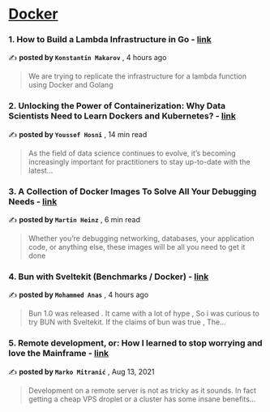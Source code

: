 
<h1><a href=https://medium.com/tag/docker/recommended target="_blank" rel="noopener noreferrer">Docker</a></h1>
<h3>1. How to Build a Lambda Infrastructure in Go - <a href=https://medium.com/scum-gazeta/how-to-build-a-lambda-infrastructure-in-go-6ec5341dd10f?source=tag_recommended_feed---------0-84----------docker----------0b226716_e848_4ca6_b521_8bec127d5ad3------- target="_blank" rel="noopener noreferrer">link</a></h3>

✍️ **posted by `Konstantin Makarov`** <date> , 4 hours ago</date>

<blockquote>We are trying to replicate the infrastructure for a lambda function using Docker and Golang</blockquote>

<h3>2. Unlocking the Power of Containerization: Why Data Scientists Need to Learn Dockers and Kubernetes? - <a href=https://medium.com/gitconnected/unlocking-the-power-of-containerization-why-data-scientists-need-to-learn-dockers-and-kubernetes-b112456c62fc?source=tag_recommended_feed---------1-107----------docker----------0b226716_e848_4ca6_b521_8bec127d5ad3------- target="_blank" rel="noopener noreferrer">link</a></h3>

✍️ **posted by `Youssef Hosni`** <date> , 14 min read</date>

<blockquote>As the field of data science continues to evolve, it’s becoming increasingly important for practitioners to stay up-to-date with the latest…</blockquote>

<h3>3. A Collection of Docker Images To Solve All Your Debugging Needs - <a href=https://medium.com/better-programming/a-collection-of-docker-images-to-solve-all-your-debugging-needs-189973aae5c0?source=tag_recommended_feed---------2-85----------docker----------0b226716_e848_4ca6_b521_8bec127d5ad3------- target="_blank" rel="noopener noreferrer">link</a></h3>

✍️ **posted by `Martin Heinz`** <date> , 6 min read</date>

<blockquote>Whether you’re debugging networking, databases, your application code, or anything else, these images will be all you need to get it done</blockquote>

<h3>4. Bun with Sveltekit (Benchmarks / Docker) - <a href=https://medium.com/@anasmohammed361/bun-with-sveltekit-benchmarks-docker-591f2cbbe61b?source=tag_recommended_feed---------3-84----------docker----------0b226716_e848_4ca6_b521_8bec127d5ad3------- target="_blank" rel="noopener noreferrer">link</a></h3>

✍️ **posted by `Mohammed Anas`** <date> , 4 hours ago</date>

<blockquote>Bun 1.0 was released . It came with a lot of hype , So i was curious to try BUN with Sveltekit. If the claims of bun was true , The…</blockquote>

<h3>5. Remote development, or: How I learned to stop worrying and love the Mainframe - <a href=https://medium.com/homullus/remote-development-or-how-i-learned-to-stop-worrying-and-love-the-mainframe-90165147a57d?source=tag_recommended_feed---------4-107----------docker----------0b226716_e848_4ca6_b521_8bec127d5ad3------- target="_blank" rel="noopener noreferrer">link</a></h3>

✍️ **posted by `Marko Mitranić`** <date> , Aug 13, 2021</date>

<blockquote>Development on a remote server is not as tricky as it sounds. In fact getting a cheap VPS droplet or a cluster has some insane benefits…</blockquote>

